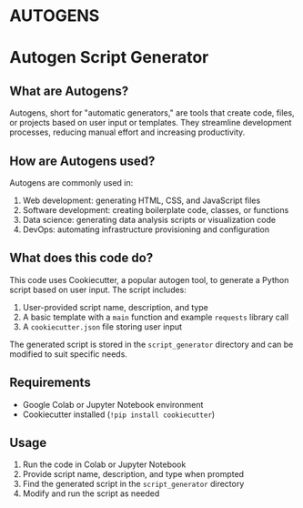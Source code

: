 # AUTOGENS


# Autogen Script Generator

## What are Autogens?

Autogens, short for "automatic generators," are tools that create code, files, or projects based on user input or templates. They streamline development processes, reducing manual effort and increasing productivity.

## How are Autogens used?

Autogens are commonly used in:

1. Web development: generating HTML, CSS, and JavaScript files
2. Software development: creating boilerplate code, classes, or functions
3. Data science: generating data analysis scripts or visualization code
4. DevOps: automating infrastructure provisioning and configuration

## What does this code do?

This code uses Cookiecutter, a popular autogen tool, to generate a Python script based on user input. The script includes:

1. User-provided script name, description, and type
2. A basic template with a `main` function and example `requests` library call
3. A `cookiecutter.json` file storing user input

The generated script is stored in the `script_generator` directory and can be modified to suit specific needs.

## Requirements

* Google Colab or Jupyter Notebook environment
* Cookiecutter installed (`!pip install cookiecutter`)

## Usage

1. Run the code in Colab or Jupyter Notebook
2. Provide script name, description, and type when prompted
3. Find the generated script in the `script_generator` directory
4. Modify and run the script as needed

